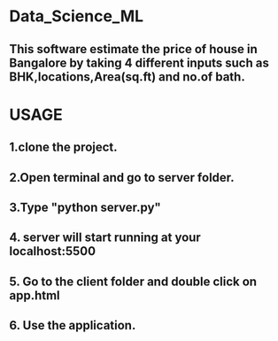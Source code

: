# Data_Science_ML
## This software estimate the price of house in Bangalore by taking 4 different inputs such as BHK,locations,Area(sq.ft) and no.of bath.

# USAGE
## 1.clone the project.
## 2.Open terminal and go to server folder.
## 3.Type "python server.py"
## 4. server will start running at your localhost:5500
## 5. Go to the client folder and double click on app.html
## 6. Use the application.
